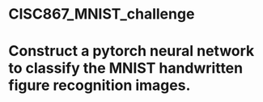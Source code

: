 # CISC867_MNIST_challenge
# Construct a pytorch neural network to classify the MNIST handwritten figure recognition images.
